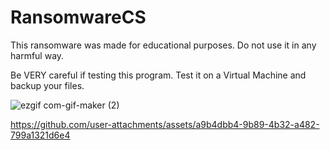 # RansomwareCS

This ransomware was made for educational purposes. Do not use it in any harmful way.

Be VERY careful if testing this program. Test it on a Virtual Machine and backup your files.

![ezgif com-gif-maker (2)](https://user-images.githubusercontent.com/77076540/172886670-0f6e89de-6bef-4571-b93d-ea47706e8da8.gif)



https://github.com/user-attachments/assets/a9b4dbb4-9b89-4b32-a482-799a1321d6e4

